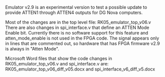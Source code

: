 Emulator v2.9 is an experimental version to test a possible update to provide ATTEN1 through ATTEN4 outputs for DG Nova computers.

<p>Most of the changes are in the top level file: RK05_emulator_top_v06.v
There are also changes in spi_interface.v that define an ATTEN Mode Enable bit. Currently there is no software support for this feature and atten_mode_enable is not used in the FPGA code. The signal appears only in lines that are commented out, so hardware that has FPGA firmware v2.9 is always in "Atten Mode".

<p>Microsoft Word files that show the code changes in RK05_emulator_top_v06.v and spi_interface.v are: RK05_emulator_top_v06_diff_v05.docx and spi_interface_v6_diff_v5.docx
